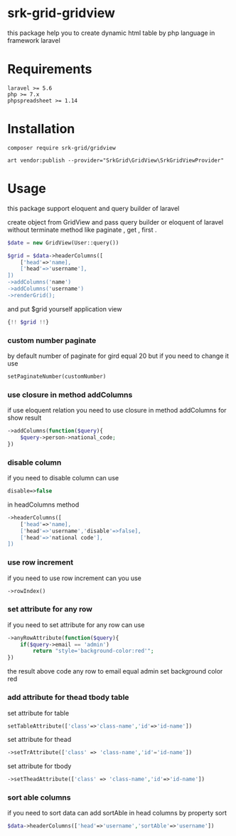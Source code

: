 # srk-grid-gridview

this package help you to create dynamic html table by php language in framework laravel  

# Requirements
    laravel >= 5.6
    php >= 7.x
    phpspreadsheet >= 1.14
    
# Installation

` composer require srk-grid/gridview `

` art vendor:publish --provider="SrkGrid\GridView\SrkGridViewProvider" `

# Usage
this package support eloquent and query builder of laravel 

create object from GridView and pass query builder or eloquent of laravel without terminate method like paginate , get , first .

```php
$date = new GridView(User::query())

$grid = $data->headerColumns([
    ['head'=>'name],
    ['head'=>'username'],
])
->addColumns('name')
->addColumns('username')
->renderGrid();

```

and put $grid yourself application  view
```php
{!! $grid !!}
```
### custom number paginate
by default number of paginate for gird equal 20
but if you need to change it use  
```php 
setPaginateNumber(customNumber) 
``` 


### use closure in method addColumns
if use eloquent relation you  need to use closure in method addColumns for show result 
```php
->addColumns(function($query){
    $query->person->national_code;
})
``` 


### disable column
if you need to disable column can use 
```php
disable=>false 
```
in headColumns method

```php
->headerColumns([
    ['head'=>'name],
    ['head'=>'username','disable'=>false],
    ['head'=>'national code'],
])
```


### use row increment
if you need to use row increment can you use 
```php
->rowIndex()
```


### set attribute for any row 

if you need to set attribute for any row can use 

```php
->anyRowAttribute(function($query){
    if($query->email == 'admin')
        return "style='background-color:red'";
})
```
the result above code any row to email equal admin  set background color red 


### add attribute for thead tbody table
 
set attribute for table
```php
setTableAttribute(['class'=>'class-name','id'=>'id-name'])
```
 
set attribute for thead 
```php
->setTrAttribute(['class' => 'class-name','id'='id-name'])
``` 

set attribute for tbody
```php
->setTheadAttribute(['class' => 'class-name','id'=>'id-name'])
```




### sort able columns
if you need to sort data can add sortAble in head columns by property sort
```php
$data->headerColumns(['head'=>'username','sortAble'=>'username'])
```






